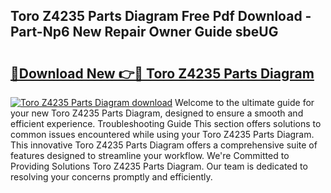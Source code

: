 ## Toro Z4235 Parts Diagram Free Pdf Download - Part-Np6 New Repair Owner Guide sbeUG

# <h2><a href="http://dfmcs9c.blite.top/?on=Toro+Z4235+Parts+Diagram">🔗Download New 👉🔴 Toro Z4235 Parts Diagram</a></h2>

[![Toro Z4235 Parts Diagram download](https://i.imgur.com/lujVjoI.png)](http://dfmcs9c.blite.top/?on=Toro+Z4235+Parts+Diagram)
Welcome to the ultimate guide for your new Toro Z4235 Parts Diagram, designed to ensure a smooth and efficient experience. Troubleshooting Guide This section offers solutions to common issues encountered while using your Toro Z4235 Parts Diagram. This innovative Toro Z4235 Parts Diagram offers a comprehensive suite of features designed to streamline your workflow. We're Committed to Providing Solutions Toro Z4235 Parts Diagram. Our team is dedicated to resolving your concerns promptly and efficiently.
